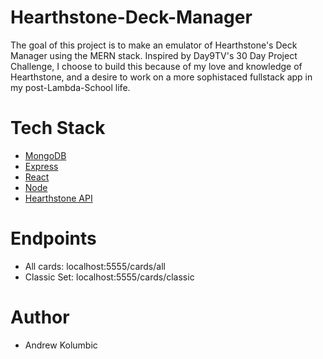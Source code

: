 # Hearthstone-Deck-Manager

The goal of this project is to make an emulator of Hearthstone's Deck Manager using the MERN stack. Inspired by Day9TV's 30 Day Project Challenge, I choose to build this because of my love and knowledge of Hearthstone, and a desire to work on a more sophistaced fullstack app in my post-Lambda-School life. 

# Tech Stack
- [MongoDB](https://docs.mongodb.com/?_ga=2.190964271.428309763.1539131858-110660816.1527959939)
- [Express](https://expressjs.com/en/4x/api.html)
- [React](https://reactjs.org/docs/getting-started.html)
- [Node](https://nodejs.org/en/docs/)
- [Hearthstone API](http://hearthstoneapi.com/)

# Endpoints
- All cards: localhost:5555/cards/all
- Classic Set: localhost:5555/cards/classic

# Author
- Andrew Kolumbic